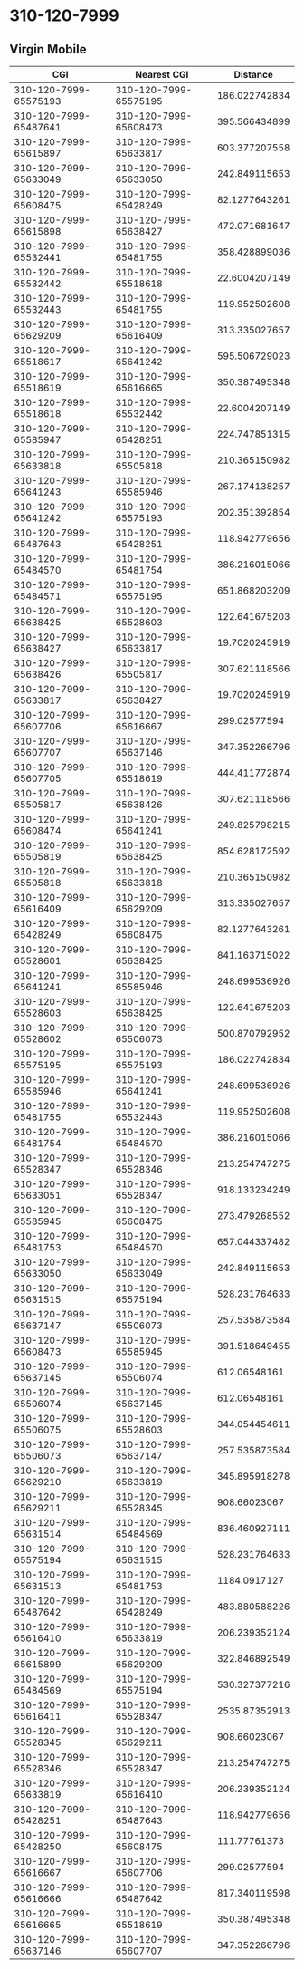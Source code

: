 # 310-120-7999
## Virgin Mobile


| CGI | Nearest CGI | Distance |
|-----|-------------|----------|
| 310-120-7999-65575193 | 310-120-7999-65575195 | 186.022742834 |
| 310-120-7999-65487641 | 310-120-7999-65608473 | 395.566434899 |
| 310-120-7999-65615897 | 310-120-7999-65633817 | 603.377207558 |
| 310-120-7999-65633049 | 310-120-7999-65633050 | 242.849115653 |
| 310-120-7999-65608475 | 310-120-7999-65428249 | 82.1277643261 |
| 310-120-7999-65615898 | 310-120-7999-65638427 | 472.071681647 |
| 310-120-7999-65532441 | 310-120-7999-65481755 | 358.428899036 |
| 310-120-7999-65532442 | 310-120-7999-65518618 | 22.6004207149 |
| 310-120-7999-65532443 | 310-120-7999-65481755 | 119.952502608 |
| 310-120-7999-65629209 | 310-120-7999-65616409 | 313.335027657 |
| 310-120-7999-65518617 | 310-120-7999-65641242 | 595.506729023 |
| 310-120-7999-65518619 | 310-120-7999-65616665 | 350.387495348 |
| 310-120-7999-65518618 | 310-120-7999-65532442 | 22.6004207149 |
| 310-120-7999-65585947 | 310-120-7999-65428251 | 224.747851315 |
| 310-120-7999-65633818 | 310-120-7999-65505818 | 210.365150982 |
| 310-120-7999-65641243 | 310-120-7999-65585946 | 267.174138257 |
| 310-120-7999-65641242 | 310-120-7999-65575193 | 202.351392854 |
| 310-120-7999-65487643 | 310-120-7999-65428251 | 118.942779656 |
| 310-120-7999-65484570 | 310-120-7999-65481754 | 386.216015066 |
| 310-120-7999-65484571 | 310-120-7999-65575195 | 651.868203209 |
| 310-120-7999-65638425 | 310-120-7999-65528603 | 122.641675203 |
| 310-120-7999-65638427 | 310-120-7999-65633817 | 19.7020245919 |
| 310-120-7999-65638426 | 310-120-7999-65505817 | 307.621118566 |
| 310-120-7999-65633817 | 310-120-7999-65638427 | 19.7020245919 |
| 310-120-7999-65607706 | 310-120-7999-65616667 | 299.02577594 |
| 310-120-7999-65607707 | 310-120-7999-65637146 | 347.352266796 |
| 310-120-7999-65607705 | 310-120-7999-65518619 | 444.411772874 |
| 310-120-7999-65505817 | 310-120-7999-65638426 | 307.621118566 |
| 310-120-7999-65608474 | 310-120-7999-65641241 | 249.825798215 |
| 310-120-7999-65505819 | 310-120-7999-65638425 | 854.628172592 |
| 310-120-7999-65505818 | 310-120-7999-65633818 | 210.365150982 |
| 310-120-7999-65616409 | 310-120-7999-65629209 | 313.335027657 |
| 310-120-7999-65428249 | 310-120-7999-65608475 | 82.1277643261 |
| 310-120-7999-65528601 | 310-120-7999-65638425 | 841.163715022 |
| 310-120-7999-65641241 | 310-120-7999-65585946 | 248.699536926 |
| 310-120-7999-65528603 | 310-120-7999-65638425 | 122.641675203 |
| 310-120-7999-65528602 | 310-120-7999-65506073 | 500.870792952 |
| 310-120-7999-65575195 | 310-120-7999-65575193 | 186.022742834 |
| 310-120-7999-65585946 | 310-120-7999-65641241 | 248.699536926 |
| 310-120-7999-65481755 | 310-120-7999-65532443 | 119.952502608 |
| 310-120-7999-65481754 | 310-120-7999-65484570 | 386.216015066 |
| 310-120-7999-65528347 | 310-120-7999-65528346 | 213.254747275 |
| 310-120-7999-65633051 | 310-120-7999-65528347 | 918.133234249 |
| 310-120-7999-65585945 | 310-120-7999-65608475 | 273.479268552 |
| 310-120-7999-65481753 | 310-120-7999-65484570 | 657.044337482 |
| 310-120-7999-65633050 | 310-120-7999-65633049 | 242.849115653 |
| 310-120-7999-65631515 | 310-120-7999-65575194 | 528.231764633 |
| 310-120-7999-65637147 | 310-120-7999-65506073 | 257.535873584 |
| 310-120-7999-65608473 | 310-120-7999-65585945 | 391.518649455 |
| 310-120-7999-65637145 | 310-120-7999-65506074 | 612.06548161 |
| 310-120-7999-65506074 | 310-120-7999-65637145 | 612.06548161 |
| 310-120-7999-65506075 | 310-120-7999-65528603 | 344.054454611 |
| 310-120-7999-65506073 | 310-120-7999-65637147 | 257.535873584 |
| 310-120-7999-65629210 | 310-120-7999-65633819 | 345.895918278 |
| 310-120-7999-65629211 | 310-120-7999-65528345 | 908.66023067 |
| 310-120-7999-65631514 | 310-120-7999-65484569 | 836.460927111 |
| 310-120-7999-65575194 | 310-120-7999-65631515 | 528.231764633 |
| 310-120-7999-65631513 | 310-120-7999-65481753 | 1184.0917127 |
| 310-120-7999-65487642 | 310-120-7999-65428249 | 483.880588226 |
| 310-120-7999-65616410 | 310-120-7999-65633819 | 206.239352124 |
| 310-120-7999-65615899 | 310-120-7999-65629209 | 322.846892549 |
| 310-120-7999-65484569 | 310-120-7999-65575194 | 530.327377216 |
| 310-120-7999-65616411 | 310-120-7999-65528347 | 2535.87352913 |
| 310-120-7999-65528345 | 310-120-7999-65629211 | 908.66023067 |
| 310-120-7999-65528346 | 310-120-7999-65528347 | 213.254747275 |
| 310-120-7999-65633819 | 310-120-7999-65616410 | 206.239352124 |
| 310-120-7999-65428251 | 310-120-7999-65487643 | 118.942779656 |
| 310-120-7999-65428250 | 310-120-7999-65608475 | 111.77761373 |
| 310-120-7999-65616667 | 310-120-7999-65607706 | 299.02577594 |
| 310-120-7999-65616666 | 310-120-7999-65487642 | 817.340119598 |
| 310-120-7999-65616665 | 310-120-7999-65518619 | 350.387495348 |
| 310-120-7999-65637146 | 310-120-7999-65607707 | 347.352266796 |
